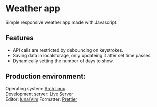 # Weather app
Simple responsive weather app made with Javascript.

## Features
- API calls are restricted by debouncing on keystrokes.  
- Saving data in localstorage, only updateing it after set time passes.  
- Dynamically setting the number of days to show.

## Production environment:
Operating system: [Arch linux](https://archlinux.org/)  
Development server: [Live Server](https://www.npmjs.com/package/live-server)  
Editor: [lunarVim](https://www.lunarvim.org/)
Formatter: [Prettier](https://prettier.io/)

